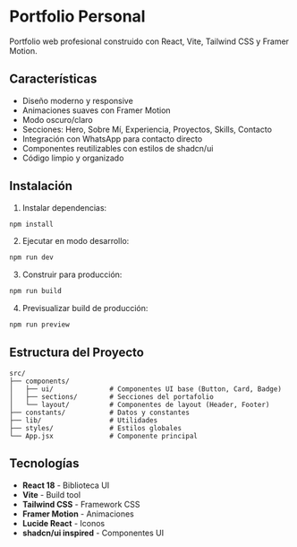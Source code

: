 # Portfolio Personal

Portfolio web profesional construido con React, Vite, Tailwind CSS y Framer Motion.

## Características

- Diseño moderno y responsive
- Animaciones suaves con Framer Motion
- Modo oscuro/claro
- Secciones: Hero, Sobre Mí, Experiencia, Proyectos, Skills, Contacto
- Integración con WhatsApp para contacto directo
- Componentes reutilizables con estilos de shadcn/ui
- Código limpio y organizado

## Instalación

1. Instalar dependencias:
```bash
npm install
```

2. Ejecutar en modo desarrollo:
```bash
npm run dev
```

3. Construir para producción:
```bash
npm run build
```

4. Previsualizar build de producción:
```bash
npm run preview
```

## Estructura del Proyecto

```
src/
├── components/
│   ├── ui/              # Componentes UI base (Button, Card, Badge)
│   ├── sections/        # Secciones del portafolio
│   └── layout/          # Componentes de layout (Header, Footer)
├── constants/           # Datos y constantes
├── lib/                 # Utilidades
├── styles/              # Estilos globales
└── App.jsx              # Componente principal
```

## Tecnologías

- **React 18** - Biblioteca UI
- **Vite** - Build tool
- **Tailwind CSS** - Framework CSS
- **Framer Motion** - Animaciones
- **Lucide React** - Iconos
- **shadcn/ui inspired** - Componentes UI



